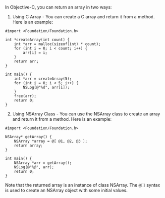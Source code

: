 In Objective-C, you can return an array in two ways:

1. Using C Array - You can create a C array and return it from a method. Here is an example:
```
#import <Foundation/Foundation.h>

int *createArray(int count) {
    int *arr = malloc(sizeof(int) * count);
    for (int i = 0; i < count; i++) {
        arr[i] = i;
    }
    return arr;
}

int main() {
    int *arr = createArray(5);
    for (int i = 0; i < 5; i++) {
        NSLog(@"%d", arr[i]);
    }
    free(arr);
    return 0;
}
```

2. Using NSArray Class - You can use the NSArray class to create an array and return it from a method. Here is an example:
```
#import <Foundation/Foundation.h>

NSArray* getArray() {
    NSArray *array = @[ @1, @2, @3 ];
    return array;
}

int main() {
    NSArray *arr = getArray();
    NSLog(@"%@", arr);
    return 0;
}
```
Note that the returned array is an instance of class NSArray. The `@[]` syntax is used to create an NSArray object with some initial values.